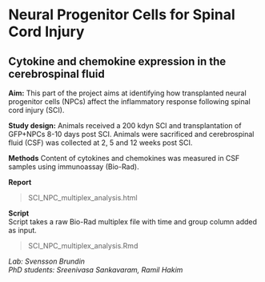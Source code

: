 # Neural Progenitor Cells for Spinal Cord Injury

## Cytokine and chemokine expression in the cerebrospinal fluid

**Aim:** This part of the project aims at identifying how transplanted neural progenitor cells (NPCs) affect the inflammatory response following spinal cord injury (SCI).

**Study design:** Animals received a 200 kdyn SCI and transplantation of GFP+NPCs 8-10 days post SCI. Animals were sacrificed and cerebrospinal fluid (CSF) was collected at 2, 5 and 12 weeks post SCI.

**Methods** Content of cytokines and chemokines was measured in CSF samples using immunoassay (Bio-Rad). 

**Report**
> SCI_NPC_multiplex_analysis.html

**Script**  
Script takes a raw Bio-Rad multiplex file with time and group column added as input.  
> SCI_NPC_multiplex_analysis.Rmd


_Lab: Svensson Brundin_  
_PhD students: Sreenivasa Sankavaram, Ramil Hakim_

